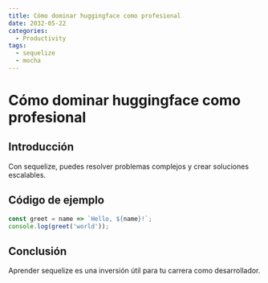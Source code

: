 ```yaml
---
title: Cómo dominar huggingface como profesional
date: 2032-05-22
categories:
  - Productivity
tags:
  - sequelize
  - mocha
---
```


# Cómo dominar huggingface como profesional

## Introducción

Con sequelize, puedes resolver problemas complejos y crear soluciones escalables.

## Código de ejemplo

```javascript
const greet = name => `Hello, ${name}!`;
console.log(greet('world'));
```

## Conclusión

Aprender sequelize es una inversión útil para tu carrera como desarrollador.